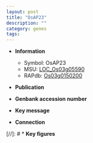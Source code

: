 ```yaml
---
layout: post
title: "OsAP23"
description: ""
category: genes
tags: 
---
```


* **Information**  
    + Symbol: OsAP23  
    + MSU: [LOC_Os03g05590](http://rice.uga.edu/cgi-bin/ORF_infopage.cgi?orf=LOC_Os03g05590)  
    + RAPdb: [Os03g0150200](http://rapdb.dna.affrc.go.jp/viewer/gbrowse_details/irgsp1?name=Os03g0150200)  

* **Publication**  

* **Genbank accession number**  

* **Key message**  

* **Connection**  

[//]: # * **Key figures**  


